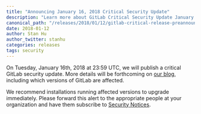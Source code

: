 ```yaml
---
title: "Announcing January 16, 2018 Critical Security Update"
description: "Learn more about GitLab Critical Security Update January 16th, 2018 for GitLab Community Edition (CE) and Enterprise Edition (EE)"
canonical_path: "/releases/2018/01/12/gitlab-critical-release-preannouncement/"
date: 2018-01-12
author: Stan Hu
author_twitter: stanhu
categories: releases
tags: security
---
```


On Tuesday, January 16th, 2018 at 23:59 UTC, we will publish a critical GitLab
security update. More details will be forthcoming on [our blog], including which
versions of GitLab are affected.

We recommend installations running affected versions to upgrade
immediately. Please forward this alert to the appropriate people at your
organization and have them subscribe to [Security Notices].

[our blog]: /blog/
[Security Notices]: /company/contact/#security-notices

<!-- more -->
